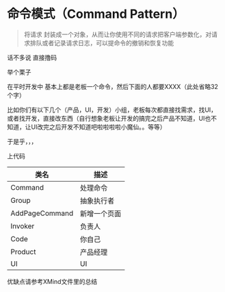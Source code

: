 # 命令模式（Command Pattern）

> 将请求 封装成一个对象，从而让你使用不同的请求把客户端参数化，对请求排队或者记录请求日志，可以提命令的撤销和恢复功能

话不多说 直接撸码

举个栗子

在平时开发中   基本上都是老板一个命令，然后下面的人都要XXXX（此处省略32个字）



比如你们有以下几个（产品，UI，开发）小组，老板每次都直接找需求，找UI，或者找开发，直接改东西（自行想象老板让开发的搞完之后产品不知道，UI也不知道，让UI改完之后开发不知道吧啦啦啦啦小魔仙。。等等）



于是乎，，，



上代码



| 类名             | 描述     |
| -------------- | ------ |
| Command        | 处理命令   |
| Group          | 抽象执行者  |
| AddPageCommand | 新增一个页面 |
| Invoker        | 负责人    |
| Code           | 你自己    |
| Product        | 产品经理   |
| UI             | UI     |





优缺点请参考XMind文件里的总结

